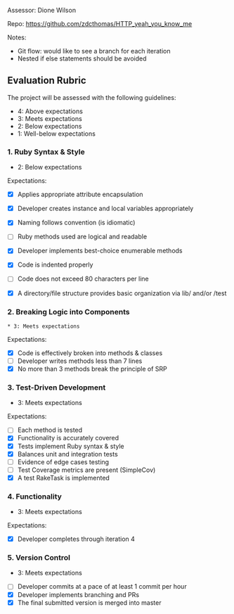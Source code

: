 Assessor: Dione Wilson

Repo: https://github.com/zdcthomas/HTTP_yeah_you_know_me

Notes:
  * Git flow: would like to see a branch for each iteration
  * Nested if else statements should be avoided

## Evaluation Rubric

The project will be assessed with the following guidelines:

* 4: Above expectations
* 3: Meets expectations
* 2: Below expectations
* 1: Well-below expectations

### 1. Ruby Syntax & Style
  * 2: Below expectations

Expectations:

- [x] Applies appropriate attribute encapsulation  
- [x] Developer creates instance and local variables appropriately
- [x] Naming follows convention (is idiomatic)
- [ ] Ruby methods used are logical and readable  
- [x] Developer implements best-choice enumerable methods
- [x] Code is indented properly
- [ ] Code does not exceed 80 characters per line
- [x] A directory/file structure provides basic organization via lib/ and/or /test


### 2. Breaking Logic into Components
    * 3: Meets expectations
Expectations:

- [x] Code is effectively broken into methods & classes
- [ ] Developer writes methods less than 7 lines
- [x] No more than 3 methods break the principle of SRP

### 3. Test-Driven Development
  * 3: Meets expectations

Expectations:

- [ ] Each method is tested  
- [x] Functionality is accurately covered
- [x] Tests implement Ruby syntax & style   
- [x] Balances unit and integration tests
- [ ] Evidence of edge cases testing
- [ ] Test Coverage metrics are present (SimpleCov)
- [x] A test RakeTask is implemented

### 4. Functionality
  * 3: Meets expectations
  
Expectations:

- [x] Developer completes through iteration 4

### 5. Version Control
  * 3: Meets expectations
  
- [ ] Developer commits at a pace of at least 1 commit per hour
- [x] Developer implements branching and PRs
- [x] The final submitted version is merged into master
